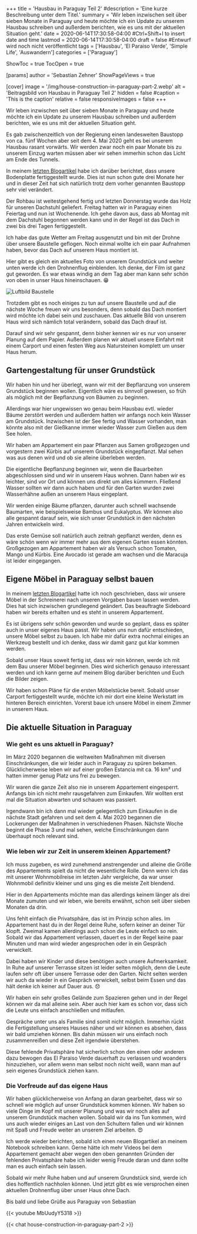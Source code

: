 +++
title = 'Hausbau in Paraguay Teil 2'
#description = 'Eine kurze Beschreibung unter dem Titel.'
summary = 'Wir leben inzwischen seit über sieben Monate in Paraguay und heute möchte ich ein Update zu unserem Hausbau schreiben und außerdem berichten, wie es uns mit der aktuellen Situation geht.'
date = 2020-06-14T17:30:58-04:00 #Ctrl+Shift+I to insert date and time
lastmod = 2020-06-14T17:30:58-04:00
draft = false #Entwurf wird noch nicht veröffentlicht
tags = ['Hausbau', 'El Paraiso Verde', 'Simple Life', 'Auswandern']
categories = ['Paraguay']

ShowToc = true
TocOpen = true

[params]
    author = 'Sebastian Zehner'
    ShowPageViews = true

[cover]
    image = '/img/house-construction-in-paraguay-part-2.webp'
    alt = 'Beitragsbild von Hausbau in Paraguay Teil 2'
    hidden = false
    #caption = 'This is the caption'
    relative = false
    responsiveImages = false
+++

Wir leben inzwischen seit über sieben Monate in Paraguay und heute möchte ich ein Update zu unserem Hausbau schreiben und außerdem berichten, wie es uns mit der aktuellen Situation geht.

Es gab zwischenzeitlich von der Regierung einen landesweiten Baustopp von ca. fünf Wochen aber seit dem 4. Mai 2020 geht es bei unserem Hausbau rasant vorwärts. Wir werden zwar noch ein paar Monate bis zu unserem Einzug warten müssen aber wir sehen immerhin schon das Licht am Ende des Tunnels.

In meinem [letzten Blogartikel](/de/posts/house-construction-in-paraguay-part-1/) habe ich darüber berichtet, dass unsere Bodenplatte fertiggestellt wurde. Dies ist nun schon gute drei Monate her und in dieser Zeit hat sich natürlich trotz dem vorher genannten Baustopp sehr viel verändert.

Der Rohbau ist weitestgehend fertig und letzten Donnerstag wurde das Holz für unseren Dachstuhl geliefert. Freitag hatten wir in Paraguay einen Feiertag und nun ist Wochenende. Ich gehe davon aus, dass ab Montag mit dem Dachstuhl begonnen werden kann und in der Regel ist das Dach in zwei bis drei Tagen fertiggestellt.

Ich habe das gute Wetter am Freitag ausgenutzt und bin mit der Drohne über unsere Baustelle geflogen. Noch einmal wollte ich ein paar Aufnahmen haben, bevor das Dach auf unserem Haus montiert ist.

Hier gibt es gleich ein aktuelles Foto von unserem Grundstück und weiter unten werde ich den Drohnenflug einblenden. Ich denke, der Film ist ganz gut geworden. Es war etwas windig an dem Tag aber man kann sehr schön von oben in unser Haus hineinschauen. :grin:

![Luftbild Baustelle](/img/galleries/house-construction-in-paraguay-part-2/house-construction-in-paraguay-part-2-1.webp)

Trotzdem gibt es noch einiges zu tun auf unsere Baustelle und auf die nächste Woche freuen wir uns besonders, denn sobald das Dach montiert wird möchte ich dabei sein und zuschauen. Das aktuelle Bild von unserem Haus wird sich nämlich total verändern, sobald das Dach drauf ist.

Darauf sind wir sehr gespannt, denn bisher kennen wir es nur von unserer Planung auf dem Papier. Außerdem planen wir aktuell unsere Einfahrt mit einem Carport und einen festen Weg aus Natursteinen komplett um unser Haus herum.

## Gartengestaltung für unser Grundstück

Wir haben hin und her überlegt, wann wir mit der Bepflanzung von unserem Grundstück beginnen wollen. Eigentlich wäre es sinnvoll gewesen, so früh als möglich mit der Bepflanzung von Bäumen zu beginnen.

Allerdings war hier ungewissen wo genau beim Hausbau evtl. wieder Bäume zerstört werden und außerdem hatten wir anfangs noch kein Wasser am Grundstück. Inzwischen ist der See fertig und Wasser vorhanden, man könnte also mit der Gießkanne immer wieder Wasser zum Gießen aus dem See holen.

Wir haben am Appartement ein paar Pflanzen aus Samen großgezogen und vorgestern zwei Kürbis auf unserem Grundstück eingepflanzt. Mal sehen was aus denen wird und ob sie alleine überleben werden.

Die eigentliche Bepflanzung beginnen wir, wenn die Bauarbeiten abgeschlossen sind und wir in unserem Haus wohnen. Dann haben wir es leichter, sind vor Ort und können uns direkt um alles kümmern. Fließend Wasser sollten wir dann auch haben und für den Garten wurden zwei Wasserhähne außen an unserem Haus eingeplant.

Wir werden einige Bäume pflanzen, darunter auch schnell wachsende Baumarten, wie beispielsweise Bambus und Eukalyptus. Wir können also alle gespannt darauf sein, wie sich unser Grundstück in den nächsten Jahren entwickeln wird.

Das erste Gemüse soll natürlich auch zeitnah gepflanzt werden, denn es wäre schön wenn wir immer mehr aus dem eigenen Garten essen könnten. Großgezogen am Appartement haben wir als Versuch schon Tomaten, Mango und Kürbis. Eine Avocado ist gerade am wachsen und die Maracuja ist leider eingegangen.

## Eigene Möbel in Paraguay selbst bauen

In meinem [letzten Blogartikel](/de/posts/house-construction-in-paraguay-part-1/) hatte ich noch geschrieben, dass wir unsere Möbel in der Schreinerei nach unseren Vorgaben bauen lassen werden. Dies hat sich inzwischen grundlegend geändert. Das beauftragte Sideboard haben wir bereits erhalten und es steht in unserem Appartement.

Es ist übrigens sehr schön geworden und wurde so geplant, dass es später auch in unser eigenes Haus passt. Wir haben uns nun dafür entschieden, unsere Möbel selbst zu bauen. Ich habe mir dafür extra nochmal einiges an Werkzeug bestellt und ich denke, dass wir damit ganz gut klar kommen werden.

Sobald unser Haus soweit fertig ist, dass wir rein können, werde ich mit dem Bau unserer Möbel beginnen. Dies wird sicherlich genauso interessant werden und ich kann gerne auf meinem Blog darüber berichten und Euch die Bilder zeigen.

Wir haben schon Pläne für die ersten Möbelstücke bereit. Sobald unser Carport fertiggestellt wurde, möchte ich mir dort eine kleine Werkstatt im hinteren Bereich einrichten. Vorerst baue ich unsere Möbel in einem Zimmer in unserem Haus.

## Die aktuelle Situation in Paraguay

### Wie geht es uns aktuell in Paraguay?

Im März 2020 begannen die weltweiten Maßnahmen mit diversen Einschränkungen, die wir leider auch in Paraguay zu spüren bekamen. Glücklicherweise leben wir auf einer großen Estancia mit ca. 16 km² und hatten immer genug Platz uns frei zu bewegen.

Wir waren die ganze Zeit also nie in unserem Appartement eingesperrt. Anfangs bin ich nicht mehr rausgefahren zum Einkaufen. Wir wollten erst mal die Situation abwarten und schauen was passiert.

Irgendwann bin ich dann mal wieder gelegentlich zum Einkaufen in die nächste Stadt gefahren und seit dem 4. Mai 2020 begannen die Lockerungen der Maßnahmen in verschiedenen Phasen. Nächste Woche beginnt die Phase 3 und mal sehen, welche Einschränkungen dann überhaupt noch relevant sind.

### Wie leben wir zur Zeit in unserem kleinen Appartement?

Ich muss zugeben, es wird zunehmend anstrengender und alleine die Größe des Appartements spielt da nicht die wesentliche Rolle. Denn wenn ich das mit unserer Wohnmobilreise im letzten Jahr vergleiche, da war unser Wohnmobil definitiv kleiner und uns ging es die meiste Zeit blendend.

Hier in den Appartements möchte man das allerdings keinem länger als drei Monate zumuten und wir leben, wie bereits erwähnt, schon seit über sieben Monaten da drin.

Uns fehlt einfach die Privatsphäre, das ist im Prinzip schon alles. Im Appartement hast du in der Regel deine Ruhe, sofern keiner an deiner Tür klopft. Zweimal kamen allerdings auch schon die Leute einfach so rein. Sobald wir das Appartement verlassen, dauert es in der Regel keine paar Minuten und man wird wieder angesprochen oder in ein Gespräch verwickelt.

Dabei haben wir Kinder und diese benötigen auch unsere Aufmerksamkeit. In Ruhe auf unserer Terrasse sitzen ist leider selten möglich, denn die Leute laufen sehr oft über unsere Terrasse oder den Garten. Nicht selten werden wir auch da wieder in ein Gespräch verwickelt, selbst beim Essen und das hält denke ich keiner auf Dauer aus. :disappointed:

Wir haben ein sehr großes Gelände zum Spazieren gehen und in der Regel können wir da mal alleine sein. Aber auch hier kam es schon vor, dass sich die Leute uns einfach anschließen und mitlaufen.

Gespräche unter uns als Familie sind somit nicht möglich. Immerhin rückt die Fertigstellung unseres Hauses näher und wir können es absehen, dass wir bald umziehen können. Bis dahin müssen wir uns einfach noch zusammenreißen und diese Zeit irgendwie überstehen.

Diese fehlende Privatsphäre hat sicherlich schon den einen oder anderen dazu bewogen das El Paraiso Verde dauerhaft zu verlassen und woanders hinzuziehen, vor allem wenn man selbst noch nicht weiß, wann man auf sein eigenes Grundstück ziehen kann.

### Die Vorfreude auf das eigene Haus

Wir haben glücklicherweise von Anfang an daran gearbeitet, dass wir so schnell wie möglich auf unser Grundstück kommen können. Wir haben so viele Dinge im Kopf mit unserer Planung und was wir noch alles auf unserem Grundstück machen wollen. Sobald wir da ins Tun kommen, wird uns auch wieder einiges an Last von den Schultern fallen und wir können mit Spaß und Freude weiter an unserem Ziel arbeiten. :heart_eyes:

Ich werde wieder berichten, sobald ich einen neuen Blogartikel an meinem Notebook schreiben kann. Gerne hätte ich mehr Videos bei dem Appartement gemacht aber wegen den oben genannten Gründen der fehlenden Privatsphäre habe ich leider wenig Freude daran und dann sollte man es auch einfach sein lassen.

Sobald wir mehr Ruhe haben und auf unserem Grundstück sind, werde ich dies hoffentlich nachholen können. Und jetzt gibt es wie versprochen einen aktuellen Drohnenflug über unser Haus ohne Dach.

Bis bald und liebe Grüße aus Paraguay von Sebastian

{{< youtube MbUudyY5318 >}}

{{< chat house-construction-in-paraguay-part-2 >}}

